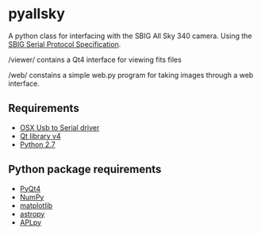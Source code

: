 pyallsky
========

A python class for interfacing with the SBIG All Sky 340 camera. Using the [SBIG Serial Protocol Specification](ftp://sbig.com/pub/devsw/SG4_AllSky-340_SerialSpec.pdf).

/viewer/ contains a Qt4 interface for viewing fits files

/web/ constains a simple web.py program for taking images through a web interface.

Requirements
------------
* [OSX Usb to Serial driver](http://plugable.com/drivers/prolific/)
* [Qt library v4](http://qt-project.org/downloads)
* [Python 2.7](http://python.org)

Python package requirements
-------------------
* [PyQt4](http://www.riverbankcomputing.com/software/pyqt/download)
* [NumPy](http://www.numpy.org/)
* [matplotlib](http://matplotlib.org/)
* [astropy](https://astropy.readthedocs.org/en/stable/)
* [APLpy](http://aplpy.github.io/)

